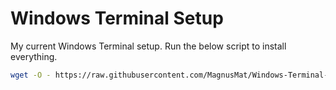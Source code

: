 # Windows Terminal Setup
 My current Windows Terminal setup. Run the below script to install everything.
 
 ``` bash
 wget -O - https://raw.githubusercontent.com/MagnusMat/Windows-Terminal-Setup/main/WSL-Setup.sh?token=GHSAT0AAAAAABVGWAJ45WHISF77XKDCZ26AYVZ3AHA | bash
 ```
